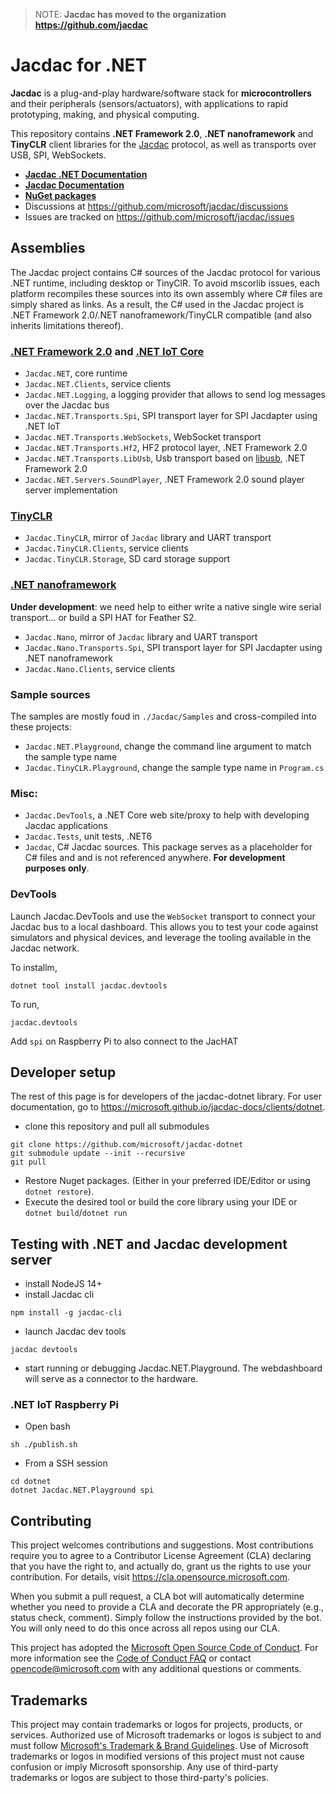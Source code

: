 > NOTE: **Jacdac has moved to the organization https://github.com/jacdac**

# Jacdac for .NET

**Jacdac** is a plug-and-play hardware/software stack 
for **microcontrollers** and their peripherals (sensors/actuators), 
with applications to rapid prototyping, making, and physical computing. 

This repository contains **.NET Framework 2.0**, **.NET nanoframework** and **TinyCLR** client libraries for the [Jacdac](https://aka.ms/jacdac) protocol,
as well as transports over USB, SPI, WebSockets.

* **[Jacdac .NET Documentation](https://microsoft.github.io/jacdac-docs/clients/dotnet)**
* **[Jacdac Documentation](https://aka.ms/jacdac/)**
* **[NuGet packages](https://www.nuget.org/profiles/Jacdac)**
* Discussions at https://github.com/microsoft/jacdac/discussions
* Issues are tracked on https://github.com/microsoft/jacdac/issues

## Assemblies

The Jacdac project contains C# sources of the Jacdac protocol for various .NET runtime, including desktop or TinyClR.
To avoid mscorlib issues, each platform recompiles these sources into its own assembly where C# files are simply shared as links.
As a result, the C# used in the Jacdac project is .NET Framework 2.0/.NET nanoframework/TinyCLR compatible (and also inherits limitations thereof).

### [.NET Framework 2.0](https://dotnet.microsoft.com/en-us/) and [.NET IoT Core](https://dotnet.microsoft.com/en-us/apps/iot)

  - `Jacdac.NET`, core runtime
  - `Jacdac.NET.Clients`, service clients
  - `Jacdac.NET.Logging`, a logging provider that allows to send log messages over the Jacdac bus
  - `Jacdac.NET.Transports.Spi`, SPI transport layer for SPI Jacdapter using .NET IoT
  - `Jacdac.NET.Transports.WebSockets`, WebSocket transport
  - `Jacdac.NET.Transports.Hf2`, HF2 protocol layer, .NET Framework 2.0
  - `Jacdac.NET.Transports.LibUsb`, Usb transport based on [libusb](https://libusb.info/), .NET Framework 2.0
  - `Jacdac.NET.Servers.SoundPlayer`, .NET Framework 2.0 sound player server implementation

### [TinyCLR](https://www.ghielectronics.com/tinyclr/)

  - `Jacdac.TinyCLR`, mirror of `Jacdac` library and UART transport
  - `Jacdac.TinyCLR.Clients`, service clients
  - `Jacdac.TinyCLR.Storage`, SD card storage support

### [.NET nanoframework](https://www.nanoframework.net/)

**Under development**: we need help to either write a native single wire serial transport... or build a SPI HAT for Feather S2.

  - `Jacdac.Nano`, mirror of `Jacdac` library and UART transport
  - `Jacdac.Nano.Transports.Spi`, SPI transport layer for SPI Jacdapter using .NET nanoframework
  - `Jacdac.Nano.Clients`, service clients

### Sample sources

The samples are mostly foud in `./Jacdac/Samples` and cross-compiled into these projects:
- `Jacdac.NET.Playground`, change the command line argument to match the sample type name
- `Jacdac.TinyCLR.Playground`, change the sample type name in `Program.cs`

### Misc:

  - `Jacdac.DevTools`, a .NET Core web site/proxy to help with developing Jacdac applications
  - `Jacdac.Tests`, unit tests, .NET6
  - `Jacdac`, C# Jacdac sources. This package serves as a placeholder for C# files and
    and is not referenced anywhere. **For development purposes only**.

### DevTools

Launch Jacdac.DevTools and use the `WebSocket` transport to connect your Jacdac bus to a local dashboard.
This allows you to test your code against simulators and physical devices, and leverage the tooling
available in the Jacdac network.

To installm,
```
dotnet tool install jacdac.devtools
```

To run,
```
jacdac.devtools
```

Add `spi` on Raspberry Pi to also connect to the JacHAT

## Developer setup

The rest of this page is for developers of the jacdac-dotnet library. For user documentation, go to https://microsoft.github.io/jacdac-docs/clients/dotnet.

* clone this repository and pull all submodules
```
git clone https://github.com/microsoft/jacdac-dotnet
git submodule update --init --recursive
git pull
```

* Restore Nuget packages. (Either in your preferred IDE/Editor or using `dotnet restore`).
* Execute the desired tool or build the core library using your IDE or `dotnet build`/`dotnet run`

## Testing with .NET and Jacdac development server

* install NodeJS 14+
* install Jacdac cli
```
npm install -g jacdac-cli
```

* launch Jacdac dev tools
```
jacdac devtools
```

* start running or debugging Jacdac.NET.Playground. The webdashboard will serve as a connector to the hardware.

### .NET IoT Raspberry Pi

* Open bash

```
sh ./publish.sh
```

* From a SSH session
```
cd dotnet
dotnet Jacdac.NET.Playground spi
```

## Contributing

This project welcomes contributions and suggestions.  Most contributions require you to agree to a
Contributor License Agreement (CLA) declaring that you have the right to, and actually do, grant us
the rights to use your contribution. For details, visit https://cla.opensource.microsoft.com.

When you submit a pull request, a CLA bot will automatically determine whether you need to provide
a CLA and decorate the PR appropriately (e.g., status check, comment). Simply follow the instructions
provided by the bot. You will only need to do this once across all repos using our CLA.

This project has adopted the [Microsoft Open Source Code of Conduct](https://opensource.microsoft.com/codeofconduct/).
For more information see the [Code of Conduct FAQ](https://opensource.microsoft.com/codeofconduct/faq/) or
contact [opencode@microsoft.com](mailto:opencode@microsoft.com) with any additional questions or comments.

## Trademarks

This project may contain trademarks or logos for projects, products, or services. Authorized use of Microsoft 
trademarks or logos is subject to and must follow 
[Microsoft's Trademark & Brand Guidelines](https://www.microsoft.com/en-us/legal/intellectualproperty/trademarks/usage/general).
Use of Microsoft trademarks or logos in modified versions of this project must not cause confusion or imply Microsoft sponsorship.
Any use of third-party trademarks or logos are subject to those third-party's policies.
